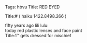 Tags: hbvu
Title: RED EYED
  
Title:# ( haiku 1422.8498.266 )  
  
fifty years ago lili lulu  
today red plastic lenses and face paint  
Title:1™ gets dressed for mischief 
  
